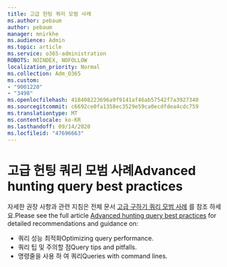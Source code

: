 ```yaml
---
title: 고급 헌팅 쿼리 모범 사례
ms.author: pebaum
author: pebaum
manager: mnirkhe
ms.audience: Admin
ms.topic: article
ms.service: o365-administration
ROBOTS: NOINDEX, NOFOLLOW
localization_priority: Normal
ms.collection: Adm_O365
ms.custom:
- "9001220"
- "3498"
ms.openlocfilehash: 418408223696a9f9141af46ab57542f7a3927340
ms.sourcegitcommit: c6692ce0fa1358ec3529e59ca0ecdfdea4cdc759
ms.translationtype: MT
ms.contentlocale: ko-KR
ms.lasthandoff: 09/14/2020
ms.locfileid: "47696663"
---
```

# <a name="advanced-hunting-query-best-practices"></a><span data-ttu-id="7bb67-102">고급 헌팅 쿼리 모범 사례</span><span class="sxs-lookup"><span data-stu-id="7bb67-102">Advanced hunting query best practices</span></span>

<span data-ttu-id="7bb67-103">자세한 권장 사항과 관련 지침은 전체 문서 [고급 구하기 쿼리 모범 사례](https://docs.microsoft.com/windows/security/threat-protection/microsoft-defender-atp/advanced-hunting-best-practices#optimize-query-performance) 를 참조 하세요.</span><span class="sxs-lookup"><span data-stu-id="7bb67-103">Please see the full article [Advanced hunting query best practices](https://docs.microsoft.com/windows/security/threat-protection/microsoft-defender-atp/advanced-hunting-best-practices#optimize-query-performance) for detailed recommendations and guidance on:</span></span>
- <span data-ttu-id="7bb67-104">쿼리 성능 최적화</span><span class="sxs-lookup"><span data-stu-id="7bb67-104">Optimizing query performance.</span></span>
- <span data-ttu-id="7bb67-105">쿼리 팁 및 주의할 점</span><span class="sxs-lookup"><span data-stu-id="7bb67-105">Query tips and pitfalls.</span></span>
- <span data-ttu-id="7bb67-106">명령줄을 사용 하 여 쿼리</span><span class="sxs-lookup"><span data-stu-id="7bb67-106">Queries with command lines.</span></span>



